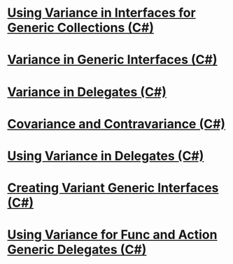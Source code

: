 # [Using Variance in Interfaces for Generic Collections (C#)](using-variance-in-interfaces-for-generic-collections.md)
# [Variance in Generic Interfaces (C#)](variance-in-generic-interfaces.md)
# [Variance in Delegates (C#)](variance-in-delegates.md)
# [Covariance and Contravariance (C#)](index.md)
# [Using Variance in Delegates (C#)](using-variance-in-delegates.md)
# [Creating Variant Generic Interfaces (C#)](creating-variant-generic-interfaces.md)
# [Using Variance for Func and Action Generic Delegates (C#)](using-variance-for-func-and-action-generic-delegates.md)
